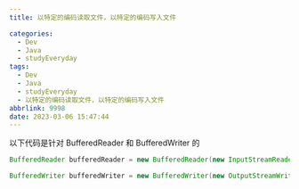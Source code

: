 ```yaml
---
title: 以特定的编码读取文件，以特定的编码写入文件

categories:
  - Dev
  - Java
  - studyEveryday
tags:
  - Dev
  - Java
  - studyEveryday
  - 以特定的编码读取文件，以特定的编码写入文件
abbrlink: 9998
date: 2023-03-06 15:47:44
---
```


以下代码是针对 BufferedReader 和 BufferedWriter 的

```java
BufferedReader bufferedReader = new BufferedReader(new InputStreamReader(new FileInputStream(inF),"GB2312"));// 以GB2312的编码读文件

BufferedWriter bufferedWriter = new BufferedWriter(new OutputStreamWriter(new FileOutputStream(outFile), StandardCharsets.UTF_8));// 以utf-8写文件
```
